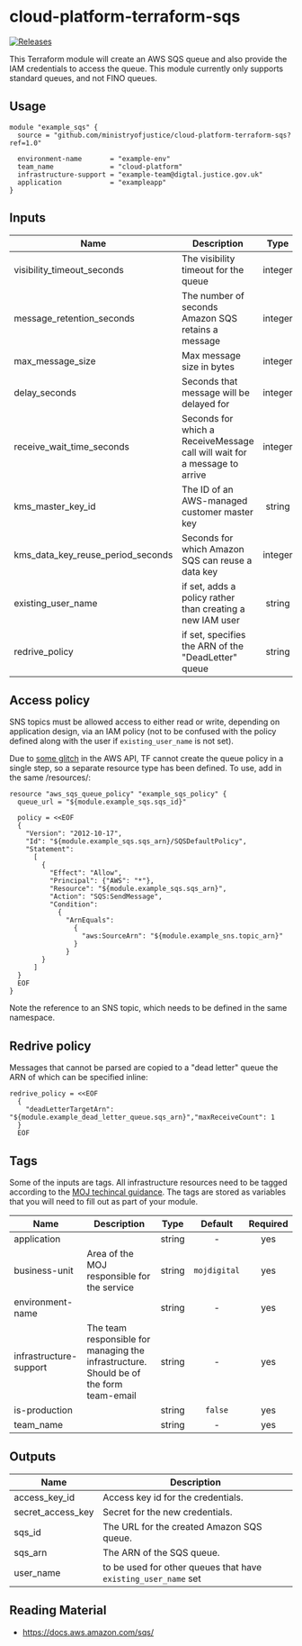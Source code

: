 # cloud-platform-terraform-sqs

[![Releases](https://img.shields.io/github/release/ministryofjustice/cloud-platform-terraform-sqs/all.svg?style=flat-square)](https://github.com/ministryofjustice/cloud-platform-terraform-sqs/releases)

This Terraform module will create an AWS SQS queue and also provide the IAM credentials to access the queue. This module currently only supports standard queues, and not FINO queues.

## Usage

```hcl
module "example_sqs" {
  source = "github.com/ministryofjustice/cloud-platform-terraform-sqs?ref=1.0"

  environment-name       = "example-env"
  team_name              = "cloud-platform"
  infrastructure-support = "example-team@digtal.justice.gov.uk"
  application            = "exampleapp"
}

```
## Inputs

| Name | Description | Type | Default | Required |
|------|-------------|:----:|:-----:|:-----:|
| visibility_timeout_seconds | The visibility timeout for the queue | integer | `30` | no |
| message_retention_seconds | The number of seconds Amazon SQS retains a message| integer | `345600` | no |
| max_message_size | Max message size in bytes | integer | `262144` | no |
| delay_seconds | Seconds that message will be delayed for | integer | `0` | no |
| receive_wait_time_seconds | Seconds for which a ReceiveMessage call will wait for a message to arrive | integer | `0` | no |
| kms_master_key_id | The ID of an AWS-managed customer master key | string | - | no |
| kms_data_key_reuse_period_seconds | Seconds for which Amazon SQS can reuse a data key | integer | `0` | no |
| existing_user_name | if set, adds a policy rather than creating a new IAM user | string | - | no |
| redrive_policy | if set, specifies the ARN of the "DeadLetter" queue | string | - | no |

## Access policy

SNS topics must be allowed access to either read or write, depending on application design, via an IAM policy (not to be confused with the policy defined along with the user if `existing_user_name` is not set).

Due to [some glitch](https://github.com/hashicorp/terraform/issues/4354) in the AWS API, TF cannot create the queue policy in a single step, so a separate resource type has been defined. To use, add in the same /resources/:

```
resource "aws_sqs_queue_policy" "example_sqs_policy" {
  queue_url = "${module.example_sqs.sqs_id}"

  policy = <<EOF
  {
    "Version": "2012-10-17",
    "Id": "${module.example_sqs.sqs_arn}/SQSDefaultPolicy",
    "Statement":
      [
        {
          "Effect": "Allow",
          "Principal": {"AWS": "*"},
          "Resource": "${module.example_sqs.sqs_arn}",
          "Action": "SQS:SendMessage",
          "Condition":
            {
              "ArnEquals":
                {
                  "aws:SourceArn": "${module.example_sns.topic_arn}"
                }
              }
        }
      ]
  }
  EOF
}
```

Note the reference to an SNS topic, which needs to be defined in the same namespace.

## Redrive policy

Messages that cannot be parsed are copied to a "dead letter" queue the ARN of which can be specified inline:

```
redrive_policy = <<EOF
  {
    "deadLetterTargetArn": "${module.example_dead_letter_queue.sqs_arn}","maxReceiveCount": 1
  }
  EOF
```

## Tags

Some of the inputs are tags. All infrastructure resources need to be tagged according to the [MOJ techincal guidance](https://ministryofjustice.github.io/technical-guidance/standards/documenting-infrastructure-owners/#documenting-owners-of-infrastructure). The tags are stored as variables that you will need to fill out as part of your module.

| Name | Description | Type | Default | Required |
|------|-------------|:----:|:-----:|:-----:|
| application |  | string | - | yes |
| business-unit | Area of the MOJ responsible for the service | string | `mojdigital` | yes |
| environment-name |  | string | - | yes |
| infrastructure-support | The team responsible for managing the infrastructure. Should be of the form team-email | string | - | yes |
| is-production |  | string | `false` | yes |
| team_name |  | string | - | yes |

## Outputs

| Name | Description |
|------|-------------|
| access_key_id | Access key id for the credentials. |
| secret_access_key | Secret for the new credentials. |
| sqs_id | The URL for the created Amazon SQS queue. |
| sqs_arn | The ARN of the SQS queue. |
| user_name | to be used for other queues that have `existing_user_name` set |

## Reading Material

- https://docs.aws.amazon.com/sqs/
